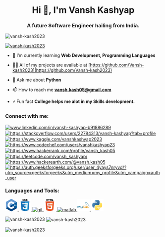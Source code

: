 <h1 align="center">Hi 👋, I'm Vansh Kashyap</h1>
<h3 align="center">A future Software Engineer hailing from India.</h3>

<p align="left"> <img src="https://komarev.com/ghpvc/?username=vansh-kash2023&label=Profile%20views&color=0e75b6&style=flat" alt="vansh-kash2023" /> </p>

<p align="left"> <a href="https://github.com/ryo-ma/github-profile-trophy"><img src="https://github-profile-trophy.vercel.app/?username=vansh-kash2023" alt="vansh-kash2023" /></a> </p>

- 🌱 I’m currently learning **Web Development, Programming Languages**

- 👨‍💻 All of my projects are available at [https://github.com/Vansh-kash2023](https://github.com/Vansh-kash2023)

- 💬 Ask me about **Python**

- 📫 How to reach me **vansh.kash05@gmail.com**

- ⚡ Fun fact **College helps me alot in my Skills development.**

<h3 align="left">Connect with me:</h3>
<p align="left">
<a href="https://www.linkedin.com/in/vansh-kashyap-b91886289/" target="blank"><img align="center" src="https://raw.githubusercontent.com/rahuldkjain/github-profile-readme-generator/master/src/images/icons/Social/linked-in-alt.svg" alt="www.linkedin.com/in/vansh-kashyap-b91886289" height="30" width="40" /></a>
<a href="https://stackoverflow.com/users/22784313/vansh-kashyap?tab=profile" target="blank"><img align="center" src="https://raw.githubusercontent.com/rahuldkjain/github-profile-readme-generator/master/src/images/icons/Social/stack-overflow.svg" alt="https://stackoverflow.com/users/22784313/vansh-kashyap?tab=profile" height="30" width="40" /></a>
<a href="https://kaggle.com/vanshkashyap2023" target="blank"><img align="center" src="https://raw.githubusercontent.com/rahuldkjain/github-profile-readme-generator/master/src/images/icons/Social/kaggle.svg" alt="https://www.kaggle.com/vanshkashyap2023" height="30" width="40" /></a>
<!-- <a href="https://instagram.com/_vaxnshhh_?igshid=MzRlODBiNWFlZA==" target="blank"><img align="center" src="https://raw.githubusercontent.com/rahuldkjain/github-profile-readme-generator/master/src/images/icons/Social/instagram.svg" alt="https://instagram.com/_vaxnshhh_?igshid=MzRlODBiNWFlZA==" height="30" width="40" /></a> -->
<a href="https://www.codechef.com/users/vanshkashyap23" target="blank"><img align="center" src="https://cdn.jsdelivr.net/npm/simple-icons@3.1.0/icons/codechef.svg" alt="https://www.codechef.com/users/vanshkashyap23" height="30" width="40" /></a>
<a href="https://www.hackerrank.com/profile/vansh_kash05" target="blank"><img align="center" src="https://raw.githubusercontent.com/rahuldkjain/github-profile-readme-generator/master/src/images/icons/Social/hackerrank.svg" alt="https://www.hackerrank.com/profile/vansh_kash05" height="30" width="40" /></a>
<a href="https://www.leetcode.com/vansh_kashyap/" target="blank"><img align="center" src="https://raw.githubusercontent.com/rahuldkjain/github-profile-readme-generator/master/src/images/icons/Social/leet-code.svg" alt="https://leetcode.com/vansh_kashyap/" height="30" width="40" /></a>
<a href="https://www.hackerearth.com/@vansh.kash05" target="blank"><img align="center" src="https://raw.githubusercontent.com/rahuldkjain/github-profile-readme-generator/master/src/images/icons/Social/hackerearth.svg" alt="https://www.hackerearth.com/@vansh.kash05" height="30" width="40" /></a>
<a href="https://auth.geeksforgeeks.org/user/user_4yays7nryvd/?utm_source=geeksforgeeks&utm_medium=my_profile&utm_campaign=auth_user" target="blank"><img align="center" src="https://raw.githubusercontent.com/rahuldkjain/github-profile-readme-generator/master/src/images/icons/Social/geeks-for-geeks.svg" alt="https://auth.geeksforgeeks.org/user/user_4yays7nryvd/?utm_source=geeksforgeeks&utm_medium=my_profile&utm_campaign=auth_user" height="30" width="40" /></a>
</p>

<h3 align="left">Languages and Tools:</h3>
<p align="left"> <a href="https://www.w3schools.com/cpp/" target="_blank" rel="noreferrer"> <img src="https://raw.githubusercontent.com/devicons/devicon/master/icons/cplusplus/cplusplus-original.svg" alt="cplusplus" width="40" height="40"/> </a> <a href="https://www.w3schools.com/css/" target="_blank" rel="noreferrer"> <img src="https://raw.githubusercontent.com/devicons/devicon/master/icons/css3/css3-original-wordmark.svg" alt="css3" width="40" height="40"/> </a> <a href="https://git-scm.com/" target="_blank" rel="noreferrer"> <img src="https://www.vectorlogo.zone/logos/git-scm/git-scm-icon.svg" alt="git" width="40" height="40"/> </a> <a href="https://www.w3.org/html/" target="_blank" rel="noreferrer"> <img src="https://raw.githubusercontent.com/devicons/devicon/master/icons/html5/html5-original-wordmark.svg" alt="html5" width="40" height="40"/> </a> <a href="https://www.mathworks.com/" target="_blank" rel="noreferrer"> <img src="https://upload.wikimedia.org/wikipedia/commons/2/21/Matlab_Logo.png" alt="matlab" width="40" height="40"/> </a> <a href="https://www.mysql.com/" target="_blank" rel="noreferrer"> <img src="https://raw.githubusercontent.com/devicons/devicon/master/icons/mysql/mysql-original-wordmark.svg" alt="mysql" width="40" height="40"/> </a> <a href="https://www.python.org" target="_blank" rel="noreferrer"> <img src="https://raw.githubusercontent.com/devicons/devicon/master/icons/python/python-original.svg" alt="python" width="40" height="40"/> </a> </p>

<p><img align="left" src="https://github-readme-stats.vercel.app/api/top-langs?username=vansh-kash2023&show_icons=true&locale=en&layout=compact" alt="vansh-kash2023" /></p>

<p>&nbsp;<img align="center" src="https://github-readme-stats.vercel.app/api?username=vansh-kash2023&show_icons=true&locale=en" alt="vansh-kash2023" /></p>

<p><img align="center" src="https://github-readme-streak-stats.herokuapp.com/?user=vansh-kash2023&" alt="vansh-kash2023" /></p>
